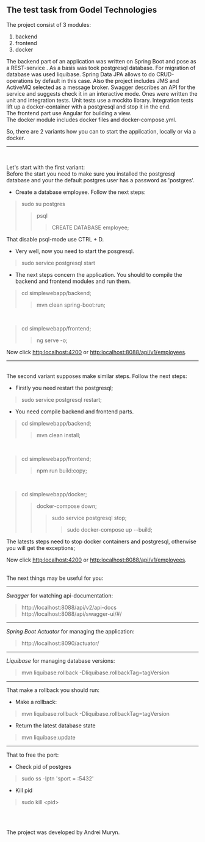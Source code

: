 The test task from Godel Technologies
---


The project consist of 3 modules:

1.  backend
2.  frontend
3.  docker


The backend part of an application was written on Spring Boot and pose as a REST-service
. As a basis was took postgresql database. For migration of database was used liquibase.
Spring Data JPA allows to do CRUD-operations by default in this case.
Also the project includes JMS and ActiveMQ selected as a message broker. 
Swagger describes an API for the service and suggests check it in an interactive mode. 
Ones were written the unit and integration tests. Unit tests use a mockito library. 
Integration tests lift up a docker-container with a postgresql and stop it in the end.
<br>
The frontend part use Angular for building a view.
<br>
The docker module includes docker files and docker-compose.yml.


So, there are 2 variants how you can to start the application, locally or via a docker.

---
<br>

Let's start with the first variant:
<br>
Before the start you need to make sure you installed the postgresql database and 
your the default postgres user has a password as 'postgres'.

* Create a database employee. Follow the next steps:
>sudo su postgres
>>psql
>>>CREATE DATABASE employee; 

That disable psql-mode use CTRL + D.

* Very well, now you need to start the posgresql.
>sudo service postgresql start  

* The next steps concern the application. You should to compile the backend and frontend modules and run them.
> cd simplewebapp/backend;
>>mvn clean spring-boot:run;


<br>

>cd simplewebapp/frontend;
>>ng serve -o;

Now click <http:localhost:4200> or <http:localhost:8088/api/v1/employees>.

---
<br>
The second variant supposes make similar steps. Follow the next steps:

* Firstly you need restart the postgresql;
> sudo service postgresql restart;

* You need compile backend and frontend parts.
> cd simplewebapp/backend;
>>mvn clean install;


<br>

>cd simplewebapp/frontend;
>>npm run build:copy;

<br>

>cd simplewebapp/docker;
>> docker-compose down;
>>> sudo service postgresql stop;
>>>>sudo docker-compose up --build; 

The latests steps need to stop docker containers and postgresql, otherwise you will get the exceptions;

Now click <http:localhost:4200> or <http:localhost:8088/api/v1/employees>.

<br>
The next things may be useful for you:

---
_Swagger_ for watching api-documentation:
> http://localhost:8088/api/v2/api-docs
> http://localhost:8088/api/swagger-ui/#/

---
_Spring Boot Actuator_ for managing the application:
>http://localhost:8090/actuator/

---
_Liquibase_ for managing database versions:
> mvn liquibase:rollback -Dliquibase.rollbackTag=tagVersion

---

That make a rollback you should run: 
* Make a rollback:
> mvn liquibase:rollback -Dliquibase.rollbackTag=tagVersion
* Return the latest database state
> mvn liquibase:update

---
That to free the port:

* Check pid of postgres
> sudo ss -lptn 'sport = :5432'

* Kill pid
> sudo kill \<pid>

<br>
<br>

The project was developed by Andrei Muryn.
